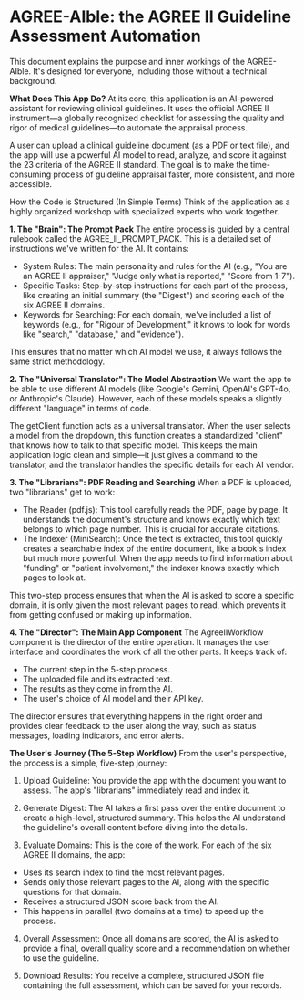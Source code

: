# AGREE-AIble: the AGREE II Guideline Assessment Automation

This document explains the purpose and inner workings of the AGREE-AIble. It's designed for everyone, including those without a technical background.

**What Does This App Do?**
At its core, this application is an AI-powered assistant for reviewing clinical guidelines. It uses the official AGREE II instrument—a globally recognized checklist for assessing the quality and rigor of medical guidelines—to automate the appraisal process.

A user can upload a clinical guideline document (as a PDF or text file), and the app will use a powerful AI model to read, analyze, and score it against the 23 criteria of the AGREE II standard. The goal is to make the time-consuming process of guideline appraisal faster, more consistent, and more accessible.

How the Code is Structured (In Simple Terms)
Think of the application as a highly organized workshop with specialized experts who work together.

**1. The "Brain": The Prompt Pack**
The entire process is guided by a central rulebook called the AGREE_II_PROMPT_PACK. This is a detailed set of instructions we've written for the AI. It contains:

- System Rules: The main personality and rules for the AI (e.g., "You are an AGREE II appraiser," "Judge only what is reported," "Score from 1-7").
- Specific Tasks: Step-by-step instructions for each part of the process, like creating an initial summary (the "Digest") and scoring each of the six AGREE II domains.
- Keywords for Searching: For each domain, we've included a list of keywords (e.g., for "Rigour of Development," it knows to look for words like "search," "database," and "evidence").

This ensures that no matter which AI model we use, it always follows the same strict methodology.

**2. The "Universal Translator": The Model Abstraction**
We want the app to be able to use different AI models (like Google's Gemini, OpenAI's GPT-4o, or Anthropic's Claude). However, each of these models speaks a slightly different "language" in terms of code.

The getClient function acts as a universal translator. When the user selects a model from the dropdown, this function creates a standardized "client" that knows how to talk to that specific model. This keeps the main application logic clean and simple—it just gives a command to the translator, and the translator handles the specific details for each AI vendor.

**3. The "Librarians": PDF Reading and Searching**
When a PDF is uploaded, two "librarians" get to work:

- The Reader (pdf.js): This tool carefully reads the PDF, page by page. It understands the document's structure and knows exactly which text belongs to which page number. This is crucial for accurate citations.
- The Indexer (MiniSearch): Once the text is extracted, this tool quickly creates a searchable index of the entire document, like a book's index but much more powerful. When the app needs to find information about "funding" or "patient involvement," the indexer knows exactly which pages to look at.

This two-step process ensures that when the AI is asked to score a specific domain, it is only given the most relevant pages to read, which prevents it from getting confused or making up information.

**4. The "Director": The Main App Component**
The AgreeIIWorkflow component is the director of the entire operation. It manages the user interface and coordinates the work of all the other parts. It keeps track of:
- The current step in the 5-step process.
- The uploaded file and its extracted text.
- The results as they come in from the AI.
- The user's choice of AI model and their API key.

The director ensures that everything happens in the right order and provides clear feedback to the user along the way, such as status messages, loading indicators, and error alerts.

**The User's Journey (The 5-Step Workflow)**
From the user's perspective, the process is a simple, five-step journey:

1. Upload Guideline: You provide the app with the document you want to assess. The app's "librarians" immediately read and index it.

2. Generate Digest: The AI takes a first pass over the entire document to create a high-level, structured summary. This helps the AI understand the guideline's overall content before diving into the details.

3. Evaluate Domains: This is the core of the work. For each of the six AGREE II domains, the app:
- Uses its search index to find the most relevant pages.
- Sends only those relevant pages to the AI, along with the specific questions for that domain.
- Receives a structured JSON score back from the AI.
- This happens in parallel (two domains at a time) to speed up the process.

4. Overall Assessment: Once all domains are scored, the AI is asked to provide a final, overall quality score and a recommendation on whether to use the guideline.

5. Download Results: You receive a complete, structured JSON file containing the full assessment, which can be saved for your records.
